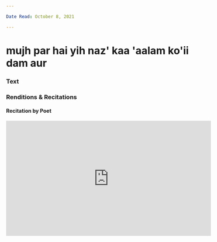 ```yaml
---

Date Read: October 8, 2021

---
```


# mujh par hai yih naz' kaa 'aalam ko'ii dam aur

### Text
### Renditions & Recitations

#### Recitation by Poet

<iframe width="560" height="315" src="https://www.youtube.com/embed/7HJc2q9NfJU" title="YouTube video player" frameborder="0" allow="accelerometer; autoplay; clipboard-write; encrypted-media; gyroscope; picture-in-picture" allowfullscreen></iframe>

